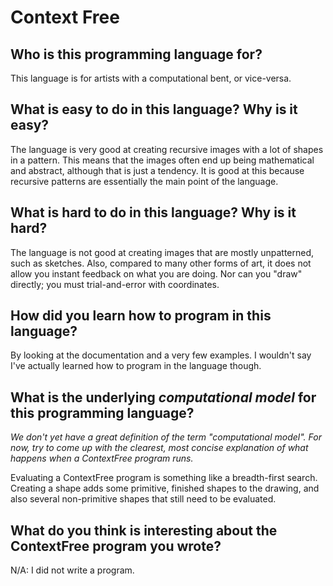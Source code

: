 # Context Free

##  Who is this programming language for?

This language is for artists with a computational bent, or vice-versa.

## What is easy to do in this language? Why is it easy?

The language is very good at creating recursive images with a lot of shapes in a pattern.
This means that the images often end up being mathematical and abstract, although that is just a tendency.
It is good at this because recursive patterns are essentially the main point of the language.

## What is hard to do in this language? Why is it hard?

The language is not good at creating images that are mostly unpatterned, such as sketches.
Also, compared to many other forms of art, it does not allow you instant feedback on what you are doing.
Nor can you "draw" directly; you must trial-and-error with coordinates.

## How did you learn how to program in this language?

By looking at the documentation and a very few examples. I wouldn't say I've actually learned
how to program in the language though.

## What is the underlying _computational model_ for this programming language? 
_We don't yet have a great definition of the term "computational model". 
For now, try to come up with the clearest, most concise explanation of what 
happens when a ContextFree program runs._

Evaluating a ContextFree program is something like a breadth-first search.
Creating a shape adds some primitive, finished shapes to the drawing, and
also several non-primitive shapes that still need to be evaluated.

## What do you think is interesting about the ContextFree program you wrote?

N/A: I did not write a program.
